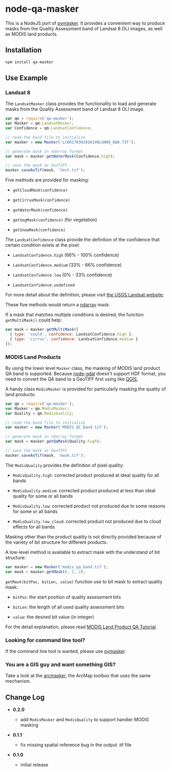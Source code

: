 # node-qa-masker

This is a NodeJS port of [pymasker](https://github.com/haoliangyu/pymasker). It provides a convenient way to produce masks from the Quality Assessment band of Landsat 8 OLI images, as well as MODIS land products.

## Installation

``` bash
npm install qa-masker
```

## Use Example

### Landsat 8

The `LandsatMasker` class provides the functionality to load and generate masks from the Quality Assessment band of Landsat 8 OLI image.

``` javascript
var qm = require('qa-masker');
var Masker = qm.LandsatMasker;
var Confidence = qm.LandsatConfidence;

// read the band file to initialize
var masker = new Masker('LC80170302016198LGN00_BQA.TIF');

// generate mask in ndarray format
var mask = masker.getWaterMask(Confidence.high);

// save the mask as GeoTIFF
masker.saveAsTif(mask, 'test.tif');
```

Five methods are provided for masking:

* `getCloudMask(confidence)`

* `getCirrusMask(confidence)`

* `getWaterMask(confidence)`

* `getVegMask(confidence)` (for vegetation)

* `getSnowMask(confidence)`

The `LandsatConfidence` class provide the definition of the confidence that certain condition exists at the pixel:

* `LandsatConfidence.high` (66% - 100% confidence)

* `LandsatConfidence.medium` (33% - 66% confidence)

* `LandsatConfidence.low` (0% - 33% confidence)

* `LandsatConfidence.undefined`

For more detail about the definition, please visit [the USGS Landsat website](http://landsat.usgs.gov/qualityband.php);

These five methods would return a [ndarray](https://github.com/scijs/ndarray) mask.

If a mask that matches multiple conditions is desired, the function `getMultiMask()` could help:

``` javascript
var mask = masker.getMultiMask([
  { type: 'could', confidence: LandsatConfidence.high },
  { type: 'cirrus', confidence: LandsatConfidence.medium }
]);
```

### MODIS Land Products

By using the lower level `Masker` class, the masking of MODIS land product QA band is supported. Because [node-gdal](https://github.com/scijs/ndarray) doesn't support HDF format, you need to convert the QA band to a GeoTIFF first using like [QGIS](http://www.qgis.org/en/site/),

A handy class `ModisMasker` is provided for particularly masking the quality of land products:

``` javascript
var qm = require('qa-masker');
var Masker = qm.ModisMasker;
var Quality = qm.ModisQuality;

// read the band file to initialize
var masker = new Masker('MODIS_QC_Band.tif');

// generate mask in ndarray format
var mask = masker.getQaMask(Quality.high);

// save the mask as GeoTIFF
masker.saveAsTif(mask, 'mask.tif');
```

The `ModisQuality` provides the definition of pixel quality:

  * `ModisQuality.high`: corrected product produced at ideal quality for all bands

  * `ModisQuality.medium`: corrected product produced at less than ideal quality for some or all bands

  * `ModisQuality.low`: corrected product not produced due to some reasons for some or all bands

  * `ModisQuality.low_cloud`: corrected product not produced due to cloud effects for all bands

Masking other than the product quality is not directly provided because of the variety of bit structure for different products.

A low-level method is available to extract mask with the understand of bit structure:

``` javascript
var masker = new Masker('modis_qa_band.tif');
var mask = masker.getMask(0, 2, 2);
```

`getMask(bitPos, bitLen, value)` function use to bit mask to extract quality mask:

* `bitPos`: the start position of quality assessment bits

* `bitLen`: the length of all used quality assessment bits

* `value`: the desired bit value (in integer)

For the detail explanation, please read [MODIS Land Product QA Tutorial](https://lpdaac.usgs.gov/sites/default/files/public/modis/docs/MODIS_LP_QA_Tutorial-1b.pdf).

### Looking for command line tool?

If the command line tool is wanted, please use [pymasker](https://github.com/haoliangyu/pymasker).

### You are a GIS guy and want something GIS?

Take a look at the [arcmasker](https://github.com/haoliangyu/arcmasker), the ArcMap toolbox that uses the same mechanism.

## Change Log

* **0.2.0**

  * add `ModisMasker` and `ModisQuality` to support handier MODIS masking

* **0.1.1**

  * fix missing spatial reference bug in the output .tif file

* **0.1.0**

  * initial release
